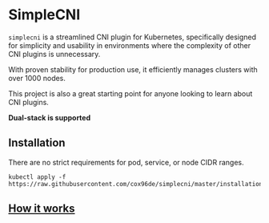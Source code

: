 # SimpleCNI

`simplecni` is a streamlined CNI plugin for Kubernetes, specifically designed for simplicity and usability in
environments
where the complexity of other CNI plugins is unnecessary.

With proven stability for production use, it efficiently
manages clusters with over 1000 nodes.

This project is also a great starting point for anyone looking to learn about CNI plugins.

**Dual-stack is supported**

## Installation

There are no strict requirements for pod, service, or node CIDR ranges.

```shell
kubectl apply -f https://raw.githubusercontent.com/cox96de/simplecni/master/installation.yaml
```

## [How it works](https://cox96de.notion.site/Write-a-simple-CNI-plugin-35507da863dc4c20943b30400924e719?pvs=74)
